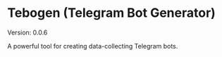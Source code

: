 # Tebogen (Telegram Bot Generator)

Version: 0.0.6

A powerful tool for creating data-collecting Telegram bots.
